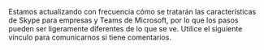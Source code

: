 Estamos actualizando con frecuencia cómo se tratarán las características de Skype para empresas y Teams de Microsoft, por lo que los pasos pueden ser ligeramente diferentes de lo que se ve. Utilice el siguiente vínculo para comunicarnos si tiene comentarios.
